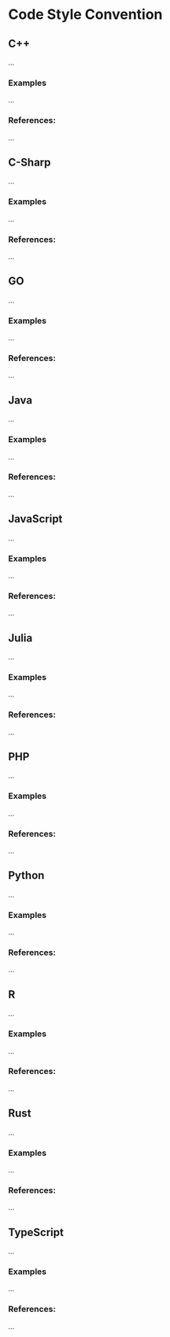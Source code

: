 # Code Style Convention


<!-- DESCRIPTION -->


## C++

...

### Examples

...

### References:

...


## C-Sharp

...

### Examples

...

### References:

...


## GO

...

### Examples

...

### References:

...


## Java

...

### Examples

...

### References:

...


## JavaScript

...

### Examples

...

### References:

...


## Julia

...

### Examples

...

### References:

...


## PHP

...

### Examples

...

### References:

...


## Python

...

### Examples

...

### References:

...


## R

...

### Examples

...

### References:

...


## Rust

...

### Examples

...

### References:

...


## TypeScript

...

### Examples

...

### References:

...
